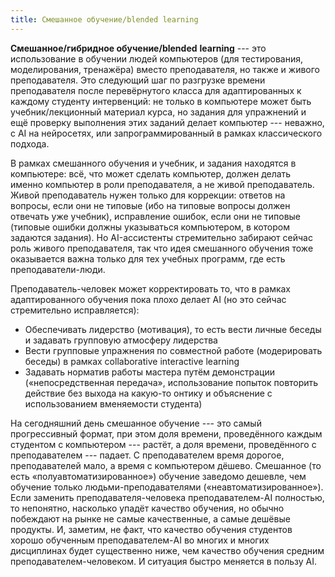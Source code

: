 ```yaml
---
title: Смешанное обучение/blended learning
---
```


**Смешанное/гибридное обучение/blended** **learning** --- это
использование в обучении людей компьютеров (для тестирования,
моделирования, тренажёра) вместо преподавателя, но также и живого
преподавателя. Это следующий шаг по разгрузке времени преподавателя
после перевёрнутого класса для адаптированных к каждому студенту
интервенций: не только в компьютере может быть учебник/лекционный
материал курса, но задания для упражнений и ещё проверку выполнения этих
заданий делает компьютер --- неважно, с AI на нейросетях, или
запрограммированный в рамках классического подхода.

В рамках смешанного обучения и учебник, и задания находятся в
компьютере: всё, что может сделать компьютер, должен делать именно
компьютер в роли преподавателя, а не живой преподаватель. Живой
преподаватель нужен только для коррекции: ответов на вопросы, если они
не типовые (ибо на типовые вопросы должен отвечать уже учебник),
исправление ошибок, если они не типовые (типовые ошибки должны
указываться компьютером, в котором задаются задания). Но AI-ассистенты
стремительно забирают сейчас роль живого преподавателя, так что идея
смешанного обучения тоже оказывается важна только для тех учебных
программ, где есть преподаватели-люди.

Преподаватель-человек может корректировать то, что в рамках
адаптированного обучения пока плохо делает AI (но это сейчас
стремительно исправляется):

-   Обеспечивать лидерство (мотивация), то есть вести личные беседы и
    задавать групповую атмосферу лидерства
-   Вести групповые упражнения по совместной работе (модерировать
    беседы) в рамках collaborative interactive learning
-   Задавать норматив работы мастера путём демонстрации
    («непосредственная передача», использование попыток повторить
    действие без выхода на какую-то онтику и объяснение с использованием
    вменяемости студента)

На сегодняшний день смешанное обучение --- это самый прогрессивный
формат, при этом доля времени, проведённого каждым студентом с
компьютером --- растёт, а доля времени, проведённого с
преподавателем --- падает. С преподавателем время дорогое,
преподавателей мало, а время с компьютером дёшево. Смешанное (то есть
«полуавтоматизированное») обучение заведомо дешевле, чем обучение только
людьми-преподавателями («неавтоматизированное»). Если заменить
преподавателя-человека преподавателем-AI полностью, то непонятно,
насколько упадёт качество обучения, но обычно побеждают на рынке не
самые качественные, а самые дешёвые продукты. И, заметим, не факт, что
качество обучения студентов хорошо обученным преподавателем-AI во многих
и многих дисциплинах будет существенно ниже, чем качество обучения
средним преподавателем-человеком. И ситуация быстро меняется в пользу
AI.
